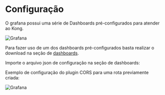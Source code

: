 # Configuração

O grafana possui uma série de Dashboards pré-configurados para atender ao Kong.

![Grafana](../../assets/img/gateway/kong/integrations/grafana.png)

Para fazer uso de um dos dashboards pré-configurados basta realizar o download na seção de [dashboards](https://grafana.com/grafana/dashboards/).

Importe o arquivo json de configuração na seção de dashboards:

Exemplo de configuração do plugin CORS para uma rota previamente criada:

![Grafana](../../assets/gifs/kong/integrations/grafana.gif)
